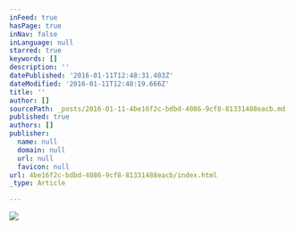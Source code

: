 ```yaml
---
inFeed: true
hasPage: true
inNav: false
inLanguage: null
starred: true
keywords: []
description: ''
datePublished: '2016-01-11T12:48:31.403Z'
dateModified: '2016-01-11T12:48:19.666Z'
title: ''
author: []
sourcePath: _posts/2016-01-11-4be16f2c-bdbd-4086-9cf8-81331488eacb.md
published: true
authors: []
publisher:
  name: null
  domain: null
  url: null
  favicon: null
url: 4be16f2c-bdbd-4086-9cf8-81331488eacb/index.html
_type: Article

---
```

![](https://s3-us-west-2.amazonaws.com/the-grid-img/p/9319ab2eaa588a116e6d881be77e4a6d15379269.jpg)